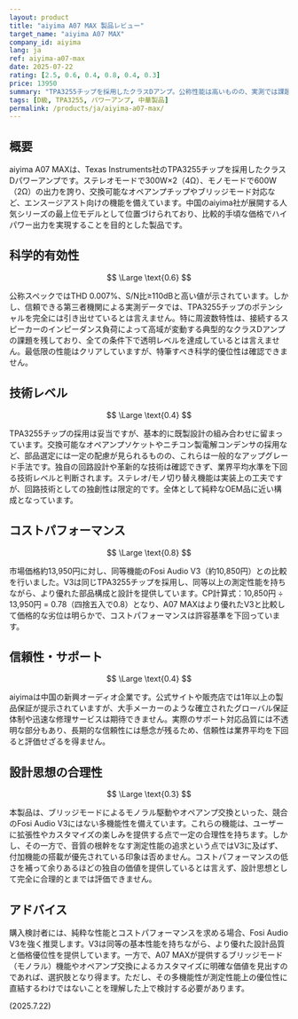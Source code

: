 ```yaml
---
layout: product
title: "aiyima A07 MAX 製品レビュー"
target_name: "aiyima A07 MAX"
company_id: aiyima
lang: ja
ref: aiyima-a07-max
date: 2025-07-22
rating: [2.5, 0.6, 0.4, 0.8, 0.4, 0.3]
price: 13950
summary: "TPA3255チップを採用したクラスDアンプ。公称性能は高いものの、実測では課題も。多機能性を持つ一方、設計思想は必ずしも合理的とは言えない。"
tags: [D級, TPA3255, パワーアンプ, 中華製品]
permalink: /products/ja/aiyima-a07-max/
---
```

## 概要

aiyima A07 MAXは、Texas Instruments社のTPA3255チップを採用したクラスDパワーアンプです。ステレオモードで300W×2（4Ω）、モノモードで600W（2Ω）の出力を誇り、交換可能なオペアンプチップやブリッジモード対応など、エンスージアスト向けの機能を備えています。中国のaiyima社が展開する人気シリーズの最上位モデルとして位置づけられており、比較的手頃な価格でハイパワー出力を実現することを目的とした製品です。

## 科学的有効性

$$ \Large \text{0.6} $$

公称スペックではTHD 0.007%、S/N比≥110dBと高い値が示されています。しかし、信頼できる第三者機関による実測データでは、TPA3255チップのポテンシャルを完全には引き出せているとは言えません。特に周波数特性は、接続するスピーカーのインピーダンス負荷によって高域が変動する典型的なクラスDアンプの課題を残しており、全ての条件下で透明レベルを達成しているとは言えません。最低限の性能はクリアしていますが、特筆すべき科学的優位性は確認できません。

## 技術レベル

$$ \Large \text{0.4} $$

TPA3255チップの採用は妥当ですが、基本的に既製設計の組み合わせに留まっています。交換可能なオペアンプソケットやニチコン製電解コンデンサの採用など、部品選定には一定の配慮が見られるものの、これらは一般的なアップグレード手法です。独自の回路設計や革新的な技術は確認できず、業界平均水準を下回る技術レベルと判断されます。ステレオ/モノ切り替え機能は実装上の工夫ですが、回路技術としての独創性は限定的です。全体として純粋なOEM品に近い構成となっています。

## コストパフォーマンス

$$ \Large \text{0.8} $$

市場価格約13,950円に対し、同等機能のFosi Audio V3（約10,850円）との比較を行いました。V3は同じTPA3255チップを採用し、同等以上の測定性能を持ちながら、より優れた部品構成と設計を提供しています。CP計算式：10,850円 ÷ 13,950円 = 0.78（四捨五入で0.8）となり、A07 MAXはより優れたV3と比較して価格的な劣位は明らかで、コストパフォーマンスは許容基準を下回っています。

## 信頼性・サポート

$$ \Large \text{0.4} $$

aiyimaは中国の新興オーディオ企業です。公式サイトや販売店では1年以上の製品保証が提示されていますが、大手メーカーのような確立されたグローバル保証体制や迅速な修理サービスは期待できません。実際のサポート対応品質には不透明な部分もあり、長期的な信頼性には懸念が残るため、信頼性は業界平均を下回ると評価せざるを得ません。

## 設計思想の合理性

$$ \Large \text{0.3} $$

本製品は、ブリッジモードによるモノラル駆動やオペアンプ交換といった、競合のFosi Audio V3にはない多機能性を備えています。これらの機能は、ユーザーに拡張性やカスタマイズの楽しみを提供する点で一定の合理性を持ちます。しかし、その一方で、音質の根幹をなす測定性能の追求という点ではV3に及ばず、付加機能の搭載が優先されている印象は否めません。コストパフォーマンスの低さを補って余りあるほどの独自の価値を提供しているとは言えず、設計思想として完全に合理的とまでは評価できません。

## アドバイス

購入検討者には、純粋な性能とコストパフォーマンスを求める場合、Fosi Audio V3を強く推奨します。V3は同等の基本性能を持ちながら、より優れた設計品質と価格優位性を提供しています。一方で、A07 MAXが提供するブリッジモード（モノラル）機能やオペアンプ交換によるカスタマイズに明確な価値を見出すのであれば、選択肢となり得ます。ただし、その多機能性が測定性能上の優位性に直結するわけではないことを理解した上で検討する必要があります。

(2025.7.22)
